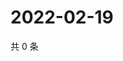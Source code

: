 # 2022-02-19

共 0 条

<!-- BEGIN WEIBO -->
<!-- 最后更新时间 Sat Feb 19 2022 22:13:13 GMT+0800 (China Standard Time) -->

<!-- END WEIBO -->

